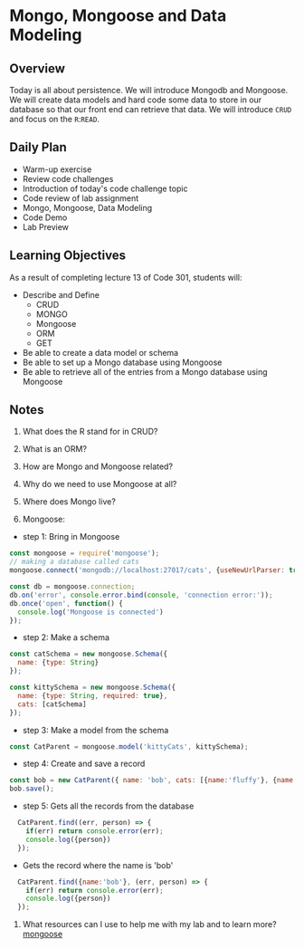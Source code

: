 # Mongo, Mongoose and Data Modeling

## Overview

Today is all about persistence. We will introduce Mongodb and Mongoose. We will create data models and hard code some data to store in our database so that our front end can retrieve that data. We will introduce `CRUD` and focus on the `R`:`READ`.

## Daily Plan

- Warm-up exercise
- Review code challenges
- Introduction of today's code challenge topic
- Code review of lab assignment
- Mongo, Mongoose, Data Modeling
- Code Demo
- Lab Preview

## Learning Objectives

As a result of completing lecture 13 of Code 301, students will:

- Describe and Define 
  - CRUD
  - MONGO
  - Mongoose
  - ORM
  - GET
- Be able to create a data model or schema
- Be able to set up a Mongo database using Mongoose
- Be able to retrieve all of the entries from a Mongo database using Mongoose

## Notes

1. What does the R stand for in CRUD? 



1. What is an ORM?



1. How are Mongo and Mongoose related?



1. Why do we need to use Mongoose at all? 



1. Where does Mongo live? 



1. Mongoose: 
  - step 1: Bring in Mongoose
  ```javaScript
  const mongoose = require('mongoose');
  // making a database called cats
  mongoose.connect('mongodb://localhost:27017/cats', {useNewUrlParser: true, useUnifiedTopology: true});

  const db = mongoose.connection;
  db.on('error', console.error.bind(console, 'connection error:'));
  db.once('open', function() {
    console.log('Mongoose is connected')
  });
  ```

- step 2: Make a schema
```javaScript
const catSchema = new mongoose.Schema({
  name: {type: String}
});

const kittySchema = new mongoose.Schema({
  name: {type: String, required: true},
  cats: [catSchema]
});
```
- step 3: Make a model from the schema
```javaScript
const CatParent = mongoose.model('kittyCats', kittySchema);
```

- step 4: Create and save a record
```javaScript
const bob = new CatParent({ name: 'bob', cats: [{name:'fluffy'}, {name:'joe'}]});
bob.save();
```

- step 5: Gets all the records from the database
```javaScript
  CatParent.find((err, person) => {
    if(err) return console.error(err);
    console.log({person})
  });
```

- Gets the record where the name is 'bob'
```javaScript
  CatParent.find({name:'bob'}, (err, person) => {
    if(err) return console.error(err);
    console.log({person})
  });
```

1. What resources can I use to help me with my lab and to learn more?
[mongoose](https://mongoosejs.com/docs/)